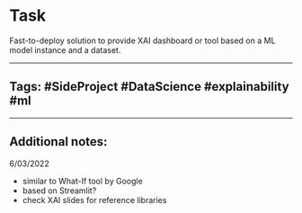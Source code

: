 # Task
Fast-to-deploy solution to provide XAI dashboard or tool based on a ML model instance and a dataset. 

---

## Tags: #SideProject #DataScience #explainability #ml 

---

## Additional notes:
6/03/2022 
- similar to What-If tool by Google
- based on Streamlit?
- check XAI slides for reference libraries